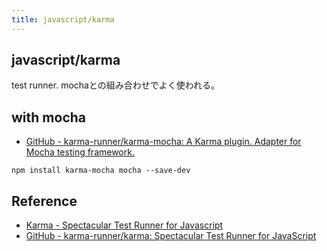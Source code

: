 ```yaml
---
title: javascript/karma
---
```


## javascript/karma
test runner.
mochaとの組み合わせでよく使われる。


## with mocha
* [GitHub - karma-runner/karma-mocha: A Karma plugin. Adapter for Mocha testing framework.](https://github.com/karma-runner/karma-mocha)

```
npm install karma-mocha mocha --save-dev
```

## Reference
* [Karma - Spectacular Test Runner for Javascript](https://karma-runner.github.io/0.13/index.html)
* [GitHub - karma-runner/karma: Spectacular Test Runner for JavaScript](https://github.com/karma-runner/karma)


